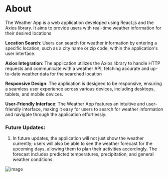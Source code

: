 # About

The Weather App is a web application developed using React.js and the Axios library. It aims to provide users with real-time weather information for their desired locations

**Location Search**: Users can search for weather information by entering a specific location, such as a city name or zip code, within the application's user interface.

**Axios Integration**: The application utilizes the Axios library to handle HTTP requests and communicate with a weather API, fetching accurate and up-to-date weather data for the searched location

**Responsive Design**: The application is designed to be responsive, ensuring a seamless user experience across various devices, including desktops, tablets, and mobile devices.

**User-Friendly Interface**: The Weather App features an intuitive and user-friendly interface, making it easy for users to search for weather information and navigate through the application effortlessly.


### Future Updates:

1) In future updates, the application will not just show the weather currently; users will also be able to see the weather forecast for the upcoming days, allowing them to plan their activities accordingly. The forecast includes predicted temperatures, precipitation, and general weather conditions.


![image](https://user-images.githubusercontent.com/91217295/162779300-5e264776-db19-4555-a152-a856c03fedfa.png)
